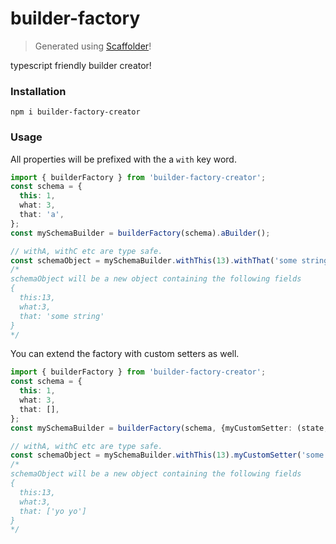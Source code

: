 # builder-factory

> Generated using [Scaffolder](https://github.com/galElmalah/scaffolder)!

typescript friendly builder creator!


### Installation

`npm i builder-factory-creator`

### Usage

All properties will be prefixed with the a `with` key word.
```typescript 
import { builderFactory } from 'builder-factory-creator';
const schema = {
  this: 1,
  what: 3,
  that: 'a',
};
const mySchemaBuilder = builderFactory(schema).aBuilder();

// withA, withC etc are type safe.
const schemaObject = mySchemaBuilder.withThis(13).withThat('some string').build();
/*
schemaObject will be a new object containing the following fields
{
  this:13,
  what:3,
  that: 'some string'
}
*/

```

You can extend the factory with custom setters as well.
```typescript 
import { builderFactory } from 'builder-factory-creator';
const schema = {
  this: 1,
  what: 3,
  that: [],
};
const mySchemaBuilder = builderFactory(schema, {myCustomSetter: (state, value) => state.that.push('yo yo')}).aBuilder();

// withA, withC etc are type safe.
const schemaObject = mySchemaBuilder.withThis(13).myCustomSetter('some string').build();
/*
schemaObject will be a new object containing the following fields
{
  this:13,
  what:3,
  that: ['yo yo']
}
*/

```


